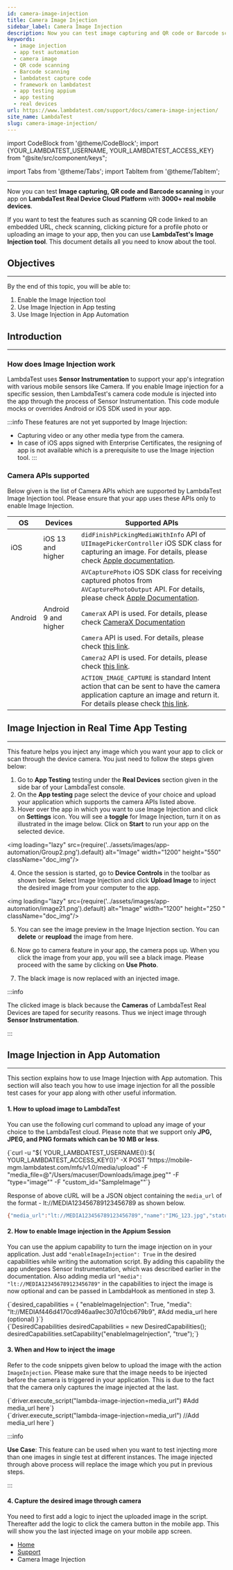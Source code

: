 ```yaml
---
id: camera-image-injection
title: Camera Image Injection
sidebar_label: Camera Image Injection
description: Now you can test image capturing and QR code or Barcode scanning in your app on LambdaTest Real Device Cloud Platform with 3000+ real mobile devices.
keywords:
  - image injection
  - app test automation
  - camera image
  - QR code scanning
  - Barcode scanning
  - lambdatest capture code
  - framework on lambdatest
  - app testing appium
  - app testing
  - real devices
url: https://www.lambdatest.com/support/docs/camera-image-injection/
site_name: LambdaTest
slug: camera-image-injection/
---
```


import CodeBlock from '@theme/CodeBlock';
import {YOUR_LAMBDATEST_USERNAME, YOUR_LAMBDATEST_ACCESS_KEY} from "@site/src/component/keys";

import Tabs from '@theme/Tabs';
import TabItem from '@theme/TabItem';

<script type="application/ld+json"
      dangerouslySetInnerHTML={{ __html: JSON.stringify({
       "@context": "https://schema.org",
        "@type": "BreadcrumbList",
        "itemListElement": [{
          "@type": "ListItem",
          "position": 1,
          "name": "Home",
          "item": "https://www.lambdatest.com"
        },{
          "@type": "ListItem",
          "position": 2,
          "name": "Support",
          "item": "https://www.lambdatest.com/support/docs/"
        },{
          "@type": "ListItem",
          "position": 3,
          "name": "Camera Image Injection",
          "item": "https://www.lambdatest.com/support/docs/camera-image-injection/"
        }]
      })
    }}
></script>
---

Now you can test **Image capturing, QR code and Barcode scanning** in your app on **LambdaTest Real Device Cloud Platform** with **3000+ real mobile devices**.

If you want to test the features such as scanning QR code linked to an embedded URL, check scanning, clicking picture for a profile photo or uploading an image to your app, then you can use **LambdaTest's Image Injection tool**. This document details all you need to know about the tool.

## Objectives

---

By the end of this topic, you will be able to:

1. Enable the Image Injection tool
2. Use Image Injection in App testing
3. Use Image Injection in App Automation

## Introduction

---

### How does Image Injection work

LambdaTest uses **Sensor Instrumentation** to support your app's integration with various mobile sensors like Camera. If you enable Image injection for a specific session, then LambdaTest's camera code module is injected into the app through the process of Sensor Instrumentation. This code module mocks or overrides Android or iOS SDK used in your app.

:::info
These features are not yet supported by Image Injection:
- Capturing video or any other media type from the camera.
- In case of iOS apps signed with Enterprise Certificates, the resigning of app is not available which is a prerequisite to use the Image injection tool.
:::

### Camera APIs supported

Below given is the list of Camera APIs which are supported by LambdaTest Image Injection tool. Please ensure that your app uses these APIs only to enable Image Injection.

| OS                  | Devices                                                                                                                                                                   | Supported APIs                                                                                                                                                                                                                                                                                                                                                        |
| -------------------- | ------------------------------------------------------------------------------------------------------------------------------------------------------------------------ | ----------------------------------------------------------------------------------------------------------------------------------------------------------------------------------------------------------------------------------------------------------------------------------------------------------------------------------------------------------------------------- |
| iOS               | iOS 13 and higher                                                                                                                                                             | `didFinishPickingMediaWithInfo` API of `UIImagePickerController` iOS SDK class for capturing an image. For details, please check [Apple documentation](https://developer.apple.com/documentation/uikit/uiimagepickercontrollerdelegate/1619126-imagepickercontroller).                                                                                                                                                                                                                                                                                                                                                             |
|           |                                                                                                                                                              | `AVCapturePhoto` iOS SDK class for receiving captured photos from `AVCapturePhotoOutput` API. For details, please check [Apple Documentation](https://developer.apple.com/documentation/avfoundation/avcapturephoto).                                                                                                                                                                                                                                                                                                                                                              |
| Android               | Android 9 and higher                                                                                                                                                             | `CameraX` API is used. For details, please check [CameraX Documentation](https://developer.android.com/training/camerax)                                                                                                                                                                                                                                                                                                                                                                                |
|           |                                                                                                                                                              | `Camera` API is used. For details, please check [this link](https://developer.android.com/training/camera-deprecated).                                                                                                                             |
|           |                                                                                                                                                              | `Camera2` API is used. For details, please check [this link](https://developer.android.com/training/camera2).                                                                                                                                                                                                                                                                                                                                                |
|           |                                                                                                                                                              | `ACTION_IMAGE_CAPTURE` is standard Intent action that can be sent to have the camera application capture an image and return it. For details please check [this link](https://developer.android.com/reference/android/provider/MediaStore).                                                                                                                                                                                                                                                                                                                                                 |

## Image Injection in Real Time App Testing

----

This feature helps you inject any image which you want your app to click or scan through the device camera. You just need to follow the steps given below:

1. Go to **App Testing** testing under the **Real Devices** section given in the side bar of your LambdaTest console.
2. On the **App testing** page select the device of your choice and upload your application which supports the camera APIs listed above.
3. Hover over the app in which you want to use Image Injection and click on **Settings** icon. You will see a **toggle** for Image Injection, turn it on as illustrated in the image below. Click on **Start** to run your app on the selected device.

<img loading="lazy" src={require('../assets/images/app-automation/Group2.png').default} alt="Image" width="1200" height="550" className="doc_img"/>

4. Once the session is started, go to **Device Controls** in the toolbar as shown below. Select Image Injection and click **Upload Image** to inject the desired image from your computer to the app.

<img loading="lazy" src={require('../assets/images/app-automation/image21.png').default} alt="Image" width="1200" height="250
" className="doc_img"/>

5. You can see the image preview in the Image Injection section. You can **delete** or **reupload** the image from here.

6. Now go to camera feature in your app, the camera pops up. When you click the image from your app, you will see a black image. Please proceed with the same by clicking on **Use Photo**. 

7. The black image is now replaced with an injected image.

:::info

The clicked image is black because the **Cameras** of LambdaTest Real Devices are taped for security reasons. Thus we inject image through **Sensor Instrumentation**.

:::

## Image Injection in App Automation

---

This section explains how to use Image Injection with App automation. This section will also teach you how to use image injection for all the possible test cases for your app along with other useful information.

#### 1. How to upload image to LambdaTest

You can use the following curl command to upload any image of your choice to the LambdaTest cloud. Please note that we support only **JPG, JPEG, and PNG formats which can be 10 MB or less**.

<div className="lambdatest__codeblock">
<CodeBlock className="language-bash">
{`curl -u "${ YOUR_LAMBDATEST_USERNAME()}:${ YOUR_LAMBDATEST_ACCESS_KEY()}" -X POST "https://mobile-mgm.lambdatest.com/mfs/v1.0/media/upload" -F "media_file=@"/Users/macuser/Downloads/image.jpeg"" -F "type="image"" -F "custom_id="SampleImage""`}
</CodeBlock>
</div>

Response of above cURL will be a JSON object containing the `media_url` of the format - lt://MEDIA123456789123456789 as shown below.

```bash
{"media_url":"lt://MEDIA123456789123456789","name":"IMG_123.jpg","status":"success","custom_id":"SampleImage"}
```

#### 2. How to enable Image injection in the Appium Session

You can use the appium capability to turn the image injection on in your application. Just add `"enableImageInjection": True` in the desired capabilities while writing the automation script. By adding this capability the app undergoes Sensor Instrumentation, which was described earlier in the documentation. Also adding media url `"media": "lt://MEDIA123456789123456789"` in the capabilities to inject the image is now optional and can be passed in LambdaHook as mentioned in step 3.


<Tabs className="docs__val">

<TabItem value="python" label="Python" default>
  <div className="lambdatest__codeblock">
  <CodeBlock className="language-python">
  {`desired_capabilities = {
    "enableImageInjection": True,
    "media": "lt://MEDIAf446d4170cd946aa9ec307d10cb679b9", #Add media_url here (optional)
  }`}
  </CodeBlock>
  </div>
</TabItem>


<TabItem value="JavaScript" label="JavaScript" default>
  <div className="lambdatest__codeblock">
  <CodeBlock className="language-javascript">
  {`DesiredCapabilities desiredCapabilities = new DesiredCapabilities();
desiredCapabilities.setCapability("enableImageInjection", "true");`}
  </CodeBlock>
  </div>
</TabItem>
</Tabs>

#### 3. When and How to inject the image

Refer to the code snippets given below to upload the image with the action `ImageInjection`. Please make sure that the image needs to be injected before the camera is triggered in your application. This is due to the fact that the camera only captures the image injected at the last. 

<Tabs className="docs__val">

<TabItem value="python" label="Python" default>
  <div className="lambdatest__codeblock">
  <CodeBlock className="language-python">
  {`driver.execute_script("lambda-image-injection=media_url") #Add media_url here`}
  </CodeBlock>
  </div>
</TabItem>


<TabItem value="JavaScript" label="JavaScript" default>
  <div className="lambdatest__codeblock">
  <CodeBlock className="language-javascript">
  {`driver.execute_script("lambda-image-injection=media_url") //Add media_url here`}
  </CodeBlock>
  </div>
</TabItem>
</Tabs>

:::info

**Use Case**: This feature can be used when you want to test injecting more than one images in single test at different instances. The image injected through above process will replace the image which you put in previous steps.

:::

#### 4. Capture the desired image through camera

You need to first add a logic to inject the uploaded image in the script. Thereafter add the logic to click the camera button in the mobile app. This will show you the last injected image on your mobile app screen.


<nav aria-label="breadcrumbs">
  <ul className="breadcrumbs">
    <li className="breadcrumbs__item">
      <a className="breadcrumbs__link" target="_self" href="https://www.lambdatest.com">
        Home
      </a>
    </li>
    <li className="breadcrumbs__item">
      <a className="breadcrumbs__link" target="_self" href="https://www.lambdatest.com/support/docs/">
        Support
      </a>
    </li>
    <li className="breadcrumbs__item breadcrumbs__item--active">
      <span className="breadcrumbs__link">
      Camera Image Injection</span>
    </li>
  </ul>
</nav>
